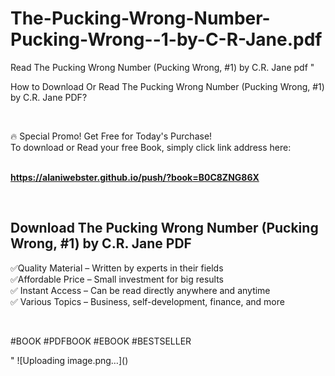 # The-Pucking-Wrong-Number-Pucking-Wrong--1-by-C-R-Jane.pdf
Read The Pucking Wrong Number (Pucking Wrong, #1) by C.R. Jane pdf
"<p>How to Download Or Read The Pucking Wrong Number (Pucking Wrong, #1) by C.R. Jane PDF?</p>
<p>&nbsp;</p>
<p>&#128293;  Special Promo! Get Free for Today's Purchase!<br />To download or Read your free Book, simply click link address here:&nbsp;<br />&nbsp;</p>
<p><a href=""https://alaniwebster.github.io/push/?book=B0C8ZNG86X""><strong>https://alaniwebster.github.io/push/?book=B0C8ZNG86X</strong></a></p>
<p>&nbsp;</p>
<h2>Download The Pucking Wrong Number (Pucking Wrong, #1) by C.R. Jane PDF</h2>
<p>&#x2705;Quality Material &ndash; Written by experts in their fields<br />&#x2705;Affordable Price &ndash; Small investment for big results<br />&#x2705; Instant Access &ndash; Can be read directly anywhere and anytime<br />&#x2705; Various Topics &ndash; Business, self-development, finance, and more</p>
<p>&nbsp;</p>
<p>#BOOK #PDFBOOK #EBOOK #BESTSELLER</p>
"
![Uploading image.png…]()
